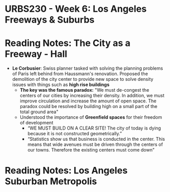 # URBS230 - Week 6: Los Angeles Freeways & Suburbs

# Reading Notes: The City as a Freeway - Hall
- **Le Corbusier**: Swiss planner tasked with solving the planning problems of Paris left behind from Haussmann's renovation. Proposed the demolition of the city center to provide new space to solve density issues with things such as **high rise buildings**
	- **The key was the famous paradox:** "We must de-congest the centers of our cities by increasing their density. In addition, we must improve circulation and increase the amount of open space. The paradox could be resolved by building high on a small part of the total ground area"
	- Understood the importance of **Greenfield spaces** for their freedom of development
		- “WE MUST BUILD ON A CLEAR SITE! The city of today is dying because it is not constructed geometrically.”
		- “Statistics show us that business is conducted in the center. This means that wide avenues must be driven through the centers of our towns. Therefore the existing centers must come down"

# Reading Notes: Los Angeles Suburban Metropolis